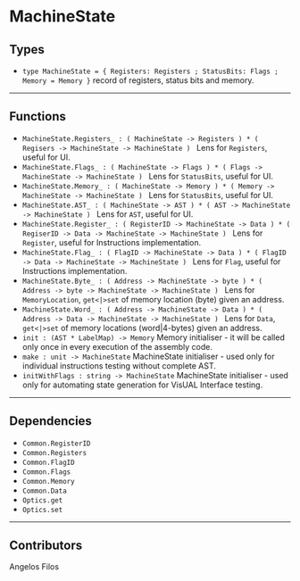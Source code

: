 # MachineState

## Types
* `type MachineState = { Registers: Registers ; StatusBits: Flags ; Memory = Memory }` record of registers, status bits and memory.
---
## Functions
* `MachineState.Registers_ : ( MachineState -> Registers ) * ( Regisers -> MachineState -> MachineState ) ` Lens for `Registers`, useful for UI.
* `MachineState.Flags_ : ( MachineState -> Flags ) * ( Flags -> MachineState -> MachineState ) ` Lens for `StatusBits`, useful for UI.
* `MachineState.Memory_ : ( MachineState -> Memory ) * ( Memory -> MachineState -> MachineState ) ` Lens for `StatusBits`, useful for UI.
* `MachineState.AST_ : ( MachineState -> AST ) * ( AST -> MachineState -> MachineState ) ` Lens for `AST`, useful for UI.
* `MachineState.Register_ : ( RegisterID -> MachineState -> Data ) * ( RegiserID -> Data -> MachineState -> MachineState ) ` Lens for `Register`, useful for Instructions implementation.
* `MachineState.Flag_ : ( FlagID -> MachineState -> Data ) * ( FlagID -> Data -> MachineState -> MachineState ) ` Lens for `Flag`, useful for Instructions implementation.
* `MachineState.Byte_ : ( Address -> MachineState -> byte ) * ( Address -> byte -> MachineState -> MachineState ) ` 
Lens for `MemoryLocation`, `get<|>set` of memory location (byte) given an address.
* `MachineState.Word_ : ( Address -> MachineState -> Data ) * ( Address -> Data -> MachineState -> MachineState ) ` 
Lens for `Data`, `get<|>set` of memory locations (word|4-bytes) given an address.
* `init : (AST * LabelMap) -> Memory` Memory initialiser - it will be called only once in every execution of the assembly code.
* `make : unit -> MachineState` MachineState initialiser - used only for individual instructions testing without complete AST.
* `initWithFlags : string -> MachineState` MachineState initialiser - used only for automating state generation for VisUAL Interface testing.
---
## Dependencies
* `Common.RegisterID`
* `Common.Registers`
* `Common.FlagID`
* `Common.Flags`
* `Common.Memory`
* `Common.Data`
* `Optics.get`
* `Optics.set`
---
## Contributors
Angelos Filos